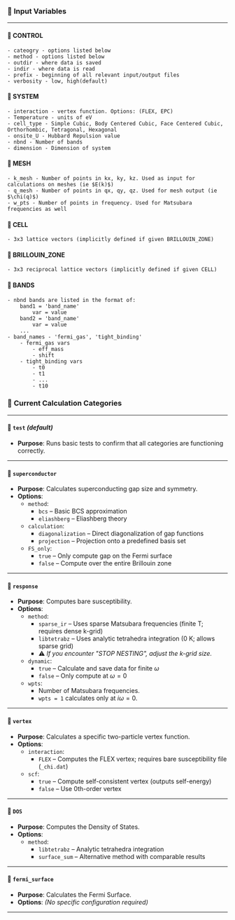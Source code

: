 ### 🔹 **Input Variables**

---
#### 🔸 CONTROL
    - cateogry - options listed below
    - method - options listed below
    - outdir - where data is saved
    - indir - where data is read
    - prefix - beginning of all relevant input/output files
    - verbosity - low, high(default)

#### 🔸 SYSTEM
    - interaction - vertex function. Options: (FLEX, EPC)
    - Temperature - units of eV
    - cell_type - Simple Cubic, Body Centered Cubic, Face Centered Cubic, Orthorhombic, Tetragonal, Hexagonal
    - onsite_U - Hubbard Repulsion value
    - nbnd - Number of bands
    - dimension - Dimension of system

#### 🔸 MESH
    - k_mesh - Number of points in kx, ky, kz. Used as input for calculations on meshes (ie $E(k)$)
    - q_mesh - Number of points in qx, qy, qz. Used for mesh output (ie $\chi(q)$)
    - w_pts - Number of points in frequency. Used for Matsubara frequencies as well

#### 🔸 CELL
    - 3x3 lattice vectors (implicitly defined if given BRILLOUIN_ZONE)

#### 🔸 BRILLOUIN_ZONE
    - 3x3 reciprocal lattice vectors (implicitly defined if given CELL)

#### 🔸 BANDS
    - nbnd bands are listed in the format of:
        band1 = 'band_name'
            var = value
        band2 = 'band_name'
            var = value
        ...
    - band_names - 'fermi_gas', 'tight_binding'
        - fermi_gas vars
            - eff_mass
            - shift
        - tight_binding vars
            - t0
            - t1
            - ...
            - t10

### 🔹 **Current Calculation Categories**

---

#### 🔸 `test` *(default)*
- **Purpose**: Runs basic tests to confirm that all categories are functioning correctly.

---

#### 🔸 `superconductor`
- **Purpose**: Calculates superconducting gap size and symmetry.
- **Options**:
  - `method`:  
    - `bcs` – Basic BCS approximation  
    - `eliashberg` – Eliashberg theory
  - `calculation`:  
    - `diagonalization` – Direct diagonalization of gap functions  
    - `projection` – Projection onto a predefined basis set
  - `FS_only`:  
    - `true` – Only compute gap on the Fermi surface  
    - `false` – Compute over the entire Brillouin zone

---

#### 🔸 `response`
- **Purpose**: Computes bare susceptibility.
- **Options**:
  - `method`:  
    - `sparse_ir` – Uses sparse Matsubara frequencies (finite T; requires dense k-grid)  
    - `libtetrabz` – Uses analytic tetrahedra integration (0 K; allows sparse grid)  
    - ⚠️ *If you encounter "STOP NESTING", adjust the k-grid size.*
  - `dynamic`:  
    - `true` – Calculate and save data for finite $\omega$  
    - `false` – Only compute at $\omega = 0$
  - `wpts`:  
    - Number of Matsubara frequencies.  
    - `wpts = 1` calculates only at $i\omega = 0$.

---

#### 🔸 `vertex`
- **Purpose**: Calculates a specific two-particle vertex function.
- **Options**:
  - `interaction`:  
    - `FLEX` – Computes the FLEX vertex; requires bare susceptibility file (`_chi.dat`)
  - `scf`:  
    - `true` – Compute self-consistent vertex (outputs self-energy)  
    - `false` – Use 0th-order vertex

---

#### 🔸 `DOS`
- **Purpose**: Computes the Density of States.
- **Options**:
  - `method`:  
    - `libtetrabz` – Analytic tetrahedra integration  
    - `surface_sum` – Alternative method with comparable results

---

#### 🔸 `fermi_surface`
- **Purpose**: Calculates the Fermi Surface.  
- **Options**: *(No specific configuration required)*

---
